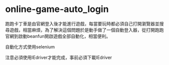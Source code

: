 # online-game-auto_login
跑跑卡丁車是由官網登入後才能進行遊戲，每當要玩時都必須自己打開瀏覽器並搜尋遊戲，相當麻煩，為了解決這個問題於是動手做了一個自動登入器，從打開跑跑官網到啟動beanfun開啟遊戲全部自動化，相當便利。

自動化方式使用selenium

注意必須使用IEdriver才能完成，事前必須下載IEdriver
